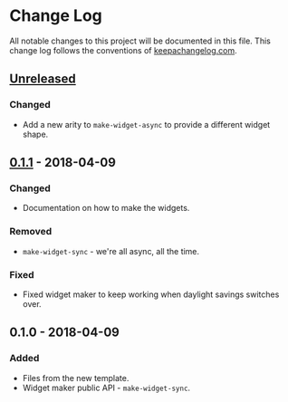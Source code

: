 # Change Log
All notable changes to this project will be documented in this file. This change log follows the conventions of [keepachangelog.com](http://keepachangelog.com/).

## [Unreleased]
### Changed
- Add a new arity to `make-widget-async` to provide a different widget shape.

## [0.1.1] - 2018-04-09
### Changed
- Documentation on how to make the widgets.

### Removed
- `make-widget-sync` - we're all async, all the time.

### Fixed
- Fixed widget maker to keep working when daylight savings switches over.

## 0.1.0 - 2018-04-09
### Added
- Files from the new template.
- Widget maker public API - `make-widget-sync`.

[Unreleased]: https://github.com/your-name/tsweep/compare/0.1.1...HEAD
[0.1.1]: https://github.com/your-name/tsweep/compare/0.1.0...0.1.1
